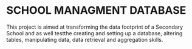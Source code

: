 # SCHOOL MANAGMENT DATABASE
This project is aimed at transforming the data footprint of a Secondary School and as well testthe  creating and setting up a database, altering tables, manipulating data, data retrieval and aggregation skills.
